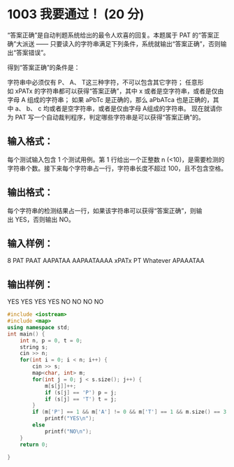 # 1003 我要通过！ (20 分)

“答案正确”是自动判题系统给出的最令人欢喜的回复。本题属于 PAT 的“答案正确”大派送 —— 只要读入的字符串满足下列条件，系统就输出“答案正确”，否则输出“答案错误”。

得到“答案正确”的条件是：

字符串中必须仅有 P、 A、 T这三种字符，不可以包含其它字符；
任意形如 xPATx 的字符串都可以获得“答案正确”，其中 x 或者是空字符串，或者是仅由字母 A 组成的字符串；
如果 aPbTc 是正确的，那么 aPbATca 也是正确的，其中 a、 b、 c 均或者是空字符串，或者是仅由字母 A组成的字符串。
现在就请你为 PAT 写一个自动裁判程序，判定哪些字符串是可以获得“答案正确”的。

## 输入格式：

每个测试输入包含 1 个测试用例。第 1 行给出一个正整数 n (<10)，是需要检测的字符串个数。接下来每个字符串占一行，字符串长度不超过 100，且不包含空格。

## 输出格式：

每个字符串的检测结果占一行，如果该字符串可以获得“答案正确”，则输出 YES，否则输出 NO。

## 输入样例：

8
PAT
PAAT
AAPATAA
AAPAATAAAA
xPATx
PT
Whatever
APAAATAA
## 输出样例：

YES
YES
YES
YES
NO
NO
NO
NO

```cpp
#include <iostream>
#include <map>
using namespace std;
int main() {
    int n, p = 0, t = 0;
    string s;
    cin >> n;
    for(int i = 0; i < n; i++) {
        cin >> s;
        map<char, int> m;
        for(int j = 0; j < s.size(); j++) {
            m[s[j]]++;
            if (s[j] == 'P') p = j;
            if (s[j] == 'T') t = j;
        }
        if (m['P'] == 1 && m['A'] != 0 && m['T'] == 1 && m.size() == 3 && t-p != 1 && p * (t-p-1) == s.length()-t-1)
            printf("YES\n");
        else
            printf("NO\n");
    }
    return 0;
    
}
```
